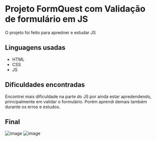 
# Projeto FormQuest com Validação de formulário em JS

O projeto foi feito para apredner e estudar JS

## Linguagens usadas

- HTML 
- CSS
- JS

## Dificuldades encontradas

Encontrei mais dificuldade na parte do JS por ainda estar apredendendo, principalmente em validar o formulário. Porém aprendi demais também durante os erros e estudos. 

## Final

![image](https://github.com/mejessica/formQuest/assets/82670472/8df6c4e9-c848-42cb-b54f-f72fa47db946)
![image](https://github.com/mejessica/formQuest/assets/82670472/b9e79112-7be5-467c-b089-58dcfa97ff52)
